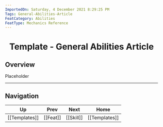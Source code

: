 ```yaml
---
ImportedOn: Saturday, 4 December 2021 8:29:25 PM
Tags: General-Abilities-Article
FeatCategory: Abilities
FeatType: Mechanics Reference
---
```

# <center>Template - General Abilities Article</center>

## Overview

Placeholder


---
## Navigation
| Up | Prev | Next | Home |
|----|------|------|------|
| [[Templates]] | [[Feat]] | [[Skill]] | [[Templates]] |

